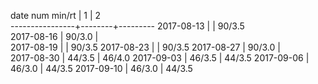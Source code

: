 date num min/rt |    1   |    2    
----------------+--------+---------
2017-08-13      |        | 90/3.5  
2017-08-16      | 90/3.0 |         
2017-08-19      |        | 90/3.5
2017-08-23      |        | 90/3.5
2017-08-27      | 90/3.0 |       
2017-08-30      | 44/3.5 | 46/4.0
2017-09-03      | 46/3.5 | 44/3.5
2017-09-06      | 46/3.0 | 44/3.5
2017-09-10      | 46/3.0 | 44/3.5
